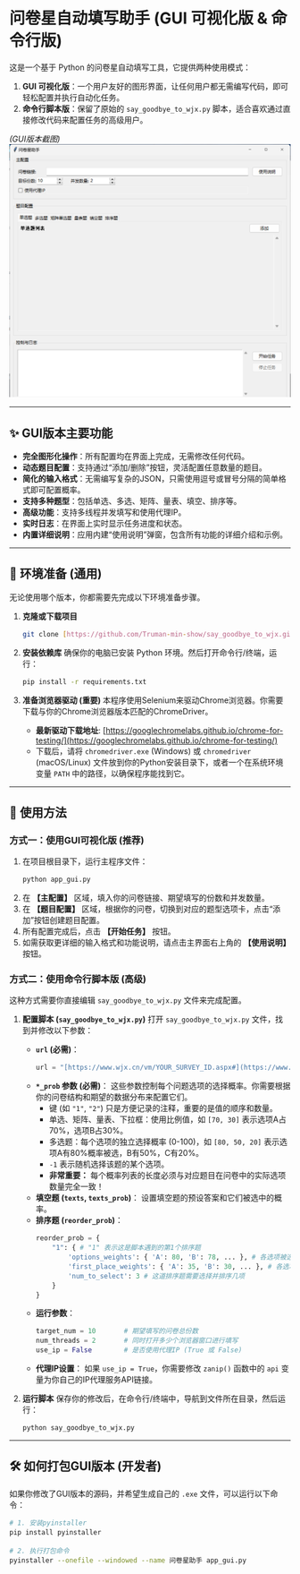 # 问卷星自动填写助手 (GUI 可视化版 & 命令行版)

这是一个基于 Python 的问卷星自动填写工具，它提供两种使用模式：
1.  **GUI 可视化版**：一个用户友好的图形界面，让任何用户都无需编写代码，即可轻松配置并执行自动化任务。
2.  **命令行脚本版**：保留了原始的 `say_goodbye_to_wjx.py` 脚本，适合喜欢通过直接修改代码来配置任务的高级用户。

*(GUI版本截图)*
![应用截图](./assets/main.png)

---

## ✨ GUI版本主要功能

* **完全图形化操作**：所有配置均在界面上完成，无需修改任何代码。
* **动态题目配置**：支持通过“添加/删除”按钮，灵活配置任意数量的题目。
* **简化的输入格式**：无需编写复杂的JSON，只需使用逗号或冒号分隔的简单格式即可配置概率。
* **支持多种题型**：包括单选、多选、矩阵、量表、填空、排序等。
* **高级功能**：支持多线程并发填写和使用代理IP。
* **实时日志**：在界面上实时显示任务进度和状态。
* **内置详细说明**：应用内建“使用说明”弹窗，包含所有功能的详细介绍和示例。

---

## 🚀 环境准备 (通用)

无论使用哪个版本，你都需要先完成以下环境准备步骤。

1.  **克隆或下载项目**
    ```bash
    git clone [https://github.com/Truman-min-show/say_goodbye_to_wjx.git](https://github.com/Truman-min-show/say_goodbye_to_wjx.git)
    ```

2.  **安装依赖库**
    确保你的电脑已安装 Python 环境。然后打开命令行/终端，运行：
    ```bash
    pip install -r requirements.txt
    ```

3.  **准备浏览器驱动 (重要)**
    本程序使用Selenium来驱动Chrome浏览器。你需要下载与你的Chrome浏览器版本匹配的ChromeDriver。
    * **最新驱动下载地址**: [https://googlechromelabs.github.io/chrome-for-testing/](https://googlechromelabs.github.io/chrome-for-testing/)
    * 下载后，请将 `chromedriver.exe` (Windows) 或 `chromedriver` (macOS/Linux) 文件放到你的Python安装目录下，或者一个在系统环境变量 `PATH` 中的路径，以确保程序能找到它。

---

## 📖 使用方法

### 方式一：使用GUI可视化版 (推荐)

1.  在项目根目录下，运行主程序文件：
    ```bash
    python app_gui.py
    ```
2.  在 **【主配置】** 区域，填入你的问卷链接、期望填写的份数和并发数量。
3.  在 **【题目配置】** 区域，根据你的问卷，切换到对应的题型选项卡，点击“添加”按钮创建题目配置。
4.  所有配置完成后，点击 **【开始任务】** 按钮。
5.  如需获取更详细的输入格式和功能说明，请点击主界面右上角的 **【使用说明】** 按钮。

### 方式二：使用命令行脚本版 (高级)

这种方式需要你直接编辑 `say_goodbye_to_wjx.py` 文件来完成配置。

1.  **配置脚本 (`say_goodbye_to_wjx.py`)**
    打开 `say_goodbye_to_wjx.py` 文件，找到并修改以下参数：
    * **`url` (必需)**：
        ```python
        url = "[https://www.wjx.cn/vm/YOUR_SURVEY_ID.aspx#](https://www.wjx.cn/vm/YOUR_SURVEY_ID.aspx#)" # 将 YOUR_SURVEY_ID 替换为你的问卷实际ID
        ```
    * **`*_prob` 参数 (必需)**：
        这些参数控制每个问题选项的选择概率。你需要根据你的问卷结构和期望的数据分布来配置它们。
        * 键 (如 `"1"`, `"2"`) 只是方便记录的注释，重要的是值的顺序和数量。
        * 单选、矩阵、量表、下拉框：使用比例值，如 `[70, 30]` 表示选项A占70%，选项B占30%。
        * 多选题：每个选项的独立选择概率 (0-100)，如 `[80, 50, 20]` 表示选项A有80%概率被选，B有50%，C有20%。
        * `-1` 表示随机选择该题的某个选项。
        * **非常重要：** 每个概率列表的长度必须与对应题目在问卷中的实际选项数量完全一致！
    * **填空题 (`texts`, `texts_prob`)**：
        设置填空题的预设答案和它们被选中的概率。
    * **排序题 (`reorder_prob`)**：
        ```python
        reorder_prob = {
            "1": { # "1" 表示这是脚本遇到的第1个排序题
                'options_weights': { 'A': 80, 'B': 78, ... }, # 各选项被选入排序的总次数/权重
                'first_place_weights': { 'A': 35, 'B': 30, ... }, # 各选项排在第一位的次数/权重
                'num_to_select': 3 # 这道排序题需要选择并排序几项
            }
        }
        ```
    * **运行参数**：
        ```python
        target_num = 10       # 期望填写的问卷总份数
        num_threads = 2       # 同时打开多少个浏览器窗口进行填写
        use_ip = False        # 是否使用代理IP (True 或 False)
        ```
    * **代理IP设置**：
        如果 `use_ip = True`，你需要修改 `zanip()` 函数中的 `api` 变量为你自己的IP代理服务API链接。

2.  **运行脚本**
    保存你的修改后，在命令行/终端中，导航到文件所在目录，然后运行：
    ```bash
    python say_goodbye_to_wjx.py
    ```

---

## 🛠️ 如何打包GUI版本 (开发者)

如果你修改了GUI版本的源码，并希望生成自己的 `.exe` 文件，可以运行以下命令：
```bash
# 1. 安装pyinstaller
pip install pyinstaller

# 2. 执行打包命令
pyinstaller --onefile --windowed --name 问卷星助手 app_gui.py